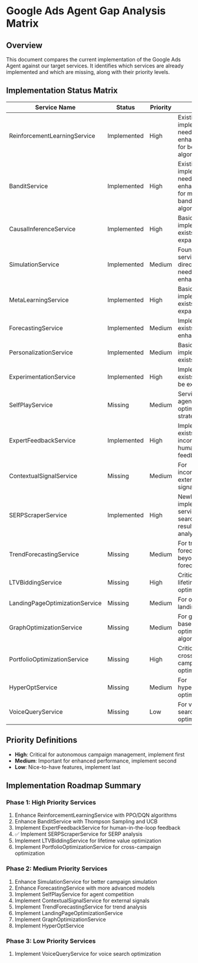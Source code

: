 # Google Ads Agent Gap Analysis Matrix

## Overview
This document compares the current implementation of the Google Ads Agent against our target services. It identifies which services are already implemented and which are missing, along with their priority levels.

## Implementation Status Matrix

| Service Name | Status | Priority | Notes |
|--------------|--------|----------|-------|
| ReinforcementLearningService | Implemented | High | Existing implementation needs enhancement for better RL algorithms |
| BanditService | Implemented | High | Existing implementation needs enhancement for multi-armed bandit algorithms |
| CausalInferenceService | Implemented | High | Basic implementation exists, needs expansion |
| SimulationService | Implemented | Medium | Found in the services directory, needs enhancement |
| MetaLearningService | Implemented | High | Basic implementation exists, needs expansion |
| ForecastingService | Implemented | Medium | Implementation exists, needs enhancement |
| PersonalizationService | Implemented | Medium | Basic implementation exists |
| ExperimentationService | Implemented | High | Implementation exists, needs to be expanded |
| SelfPlayService | Missing | Medium | Service for agent vs agent optimization strategies |
| ExpertFeedbackService | Implemented | High | Implementation exists for incorporating human expert feedback |
| ContextualSignalService | Missing | Medium | For incorporating external market signals |
| SERPScraperService | Implemented | High | Newly implemented service for search engine results page analysis |
| TrendForecastingService | Missing | Medium | For trend forecasting beyond basic forecasting |
| LTVBiddingService | Missing | High | Critical for lifetime value optimization |
| LandingPageOptimizationService | Missing | Medium | For optimizing landing pages |
| GraphOptimizationService | Missing | Medium | For graph-based optimization algorithms |
| PortfolioOptimizationService | Missing | High | Critical for cross-campaign optimization |
| HyperOptService | Missing | Medium | For hyperparameter optimization |
| VoiceQueryService | Missing | Low | For voice search optimization |

## Priority Definitions
- **High**: Critical for autonomous campaign management, implement first
- **Medium**: Important for enhanced performance, implement second
- **Low**: Nice-to-have features, implement last

## Implementation Roadmap Summary

### Phase 1: High Priority Services
1. Enhance ReinforcementLearningService with PPO/DQN algorithms
2. Enhance BanditService with Thompson Sampling and UCB
3. Implement ExpertFeedbackService for human-in-the-loop feedback
4. ✅ Implement SERPScraperService for SERP analysis
5. Implement LTVBiddingService for lifetime value optimization
6. Implement PortfolioOptimizationService for cross-campaign optimization

### Phase 2: Medium Priority Services
1. Enhance SimulationService for better campaign simulation
2. Enhance ForecastingService with more advanced models
3. Implement SelfPlayService for agent competition
4. Implement ContextualSignalService for external signals
5. Implement TrendForecastingService for trend analysis
6. Implement LandingPageOptimizationService
7. Implement GraphOptimizationService
8. Implement HyperOptService

### Phase 3: Low Priority Services
1. Implement VoiceQueryService for voice search optimization 